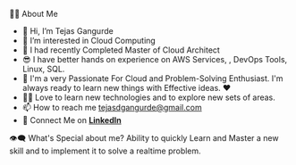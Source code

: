 🙋‍♂️ About Me
- 👋 Hi, I’m Tejas Gangurde
- 👀 I’m interested in Cloud Computing
- 🌱 I had recently Completed Master of Cloud Architect
- 😎 I have better hands on experience on AWS Services, , DevOps Tools, Linux, SQL.
- 🥋 I'm a very Passionate For Cloud and Problem-Solving Enthusiast. I'm always ready to learn new things with Effective ideas. ❤
- 👨‍💻 Love to learn new technologies and to explore new sets of areas.
- 📫 How to reach me tejasdgangurde@gmail.com
- 🔗 Connect Me on **[LinkedIn](https://linkedin.com/in/tejasdgangurde)**

👁‍🗨 What's Special about me?
      Ability to quickly Learn and Master a new skill and to implement it to solve a realtime problem.

<!---
tejpatil96k/tejpatil96k is a ✨ special ✨ repository because its `README.md` (this file) appears on your GitHub profile.
You can click the Preview link to take a look at your changes.
--->
